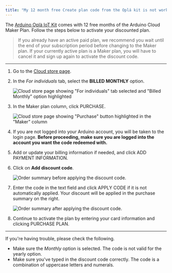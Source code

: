```yaml
---
title: "My 12 month free Create plan code from the Oplá kit is not working"
---
```


The [Arduino Oplà IoT Kit](https://store.arduino.cc/opla-iot-kit) comes with 12 free months of the Arduino Cloud Maker Plan. Follow the steps below to activate your discounted plan.

> If you already have an active paid plan, we recommend you wait until the end of your subscription period before changing to the Maker plan. If your currently active plan is a Maker plan, you will have to cancel it and sign up again to activate the discount code.

---

1. Go to the [Cloud store page](https://www.arduino.cc/cloud/plans).

2. In the _For individuals_ tab, select the **BILLED MONTHLY** option.

   ![Cloud store page showing "For individuals" tab selected and "Billed Monthly" option highlighted](img/opla-plan-select-monthly.png)

3. In the Maker plan column, click PURCHASE.

   ![Cloud store page showing "Purchase" button highlighted in the "Maker" column](img/opla-plan-select-maker.png)

4. If you are not logged into your Arduino account, you will be taken to the login page. **Before proceeding, make sure you are logged into the account you want the code redeemed with.**

5. Add or update your billing information if needed, and click ADD PAYMENT INFORMATION.

6. Click on **Add discount code**.

   ![Order summary before applying the discount code.](img/opla-plan-code-empty.png)

7. Enter the code in the text field and click APPLY CODE if it is not automatically applied. Your discount will be applied in the purchase summary on the right.

   ![Order summary after applying the discount code.](img/opla-plan-code-valid.png)

8. Continue to activate the plan by entering your card information and clicking PURCHASE PLAN.

---

If you're having trouble, please check the following.

* Make sure the *Monthly* option is selected. The code is not valid for the yearly option.
* Make sure you've typed in the discount code correctly. The code is a combination of uppercase letters and numerals.
